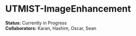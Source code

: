 # UTMIST-ImageEnhancement

**Status:** Currently in Progress  
**Collaborators:** Karan, Hashim, Oscar, Sean
